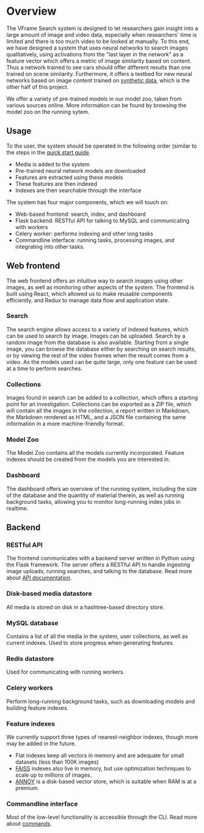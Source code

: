 # Overview

The VFrame Search system is designed to let researchers gain insight into a large amount of image and video data, especially when researchers' time is limited and there is too much video to be looked at manually.  To this end, we have designed a system that uses neural networks to search images qualitatively, using activations from the "last layer in the network" as a feature vector which offers a metric of image similarity based on content.  Thus a network trained to see cars should offer different results than one trained on scene similarity.  Furthermore, it offers a testbed for new neural networks based on image content trained on [synthetic data](https://vframe.io/research/synthetic-datasets/), which is the other half of this project.

We offer a variety of pre-trained models in our model zoo, taken from various sources online.  More information can be found by browsing the model zoo on the running sytem.


## Usage

To the user, the system should be operated in the following order (similar to the steps in the [quick start guide](../README.md).

- Media is added to the system
- Pre-trained neural network models are downloaded
- Features are extracted using these models
- These features are then indexed
- Indexes are then searchable through the interface

The system has four major components, which we will touch on:

- Web-based frontend: search, index, and dashboard
- Flask backend: RESTful API for talking to MySQL and communicating with workers
- Celery worker: performs indexing and other long tasks
- Commandline interface: running tasks, processing images, and integrating into other tasks.

## Web frontend

The web frontend offers an intuitive way to search images using other images, as well as monitoring other aspects of the system.  The frontend is built using React, which allowed us to make reusable components efficiently, and Redux to manage data flow and application state.

### Search

The search engine allows access to a variety of indexed features, which can be used to search by image.  Images can be uploaded.  Search by a random image from the database is also available.  Starting from a single image, you can browse the database either by searching on search results, or by viewing the rest of the video frames when the result comes from a video.  As the models used can be quite large, only one feature can be used at a time to perform searches.

### Collections

Images found in search can be added to a collection, which offers a starting point for an investigation.  Collections can be exported as a ZIP file, which will contain all the images in the collection, a report written in Markdown, the Markdown rendered as HTML, and a JSON file containing the same information in a more machine-friendly format.

### Model Zoo

The Model Zoo contains all the models currently incorporated.  Feature indexes should be created from the models you are interested in.

### Dashboard

The dashboard offers an overview of the running system, including the size of the database and the quantity of material therein, as well as running background tasks, allowing you to monitor long-running index jobs in realtime.


## Backend

### RESTful API

The frontend communicates with a backend server written in Python using the Flask framework.  The server offers a RESTful API to handle ingesting image uploads, running searches, and talking to the database.  Read more about [API documentation](api.md).

### Disk-based media datastore

All media is stored on disk in a hashtree-based directory store.

### MySQL database

Contains a list of all the media in the system, user collections, as well as current indexes.  Used to store progress when generating features.

### Redis datastore

Used for communicating with running workers.

### Celery workers

Perform long-running background tasks, such as downloading models and building feature indexes.

### Feature indexes

We currently support three types of nearest-neighbor indexes, though more may be added in the future.

- Flat indexes keep all vectors in memory and are adequate for small datasets (less than 100K images)
- [FAISS](https://github.com/facebookresearch/faiss) indexes also live in memory, but use optimization techniques to scale up to millions of images.
- [ANNOY](https://github.com/spotify/annoy) is a disk-based vector store, which is suitable when RAM is at a premium.

### Commandline interface

Most of the low-level functionality is accessible through the CLI.  Read more about [commands](commands.md).

